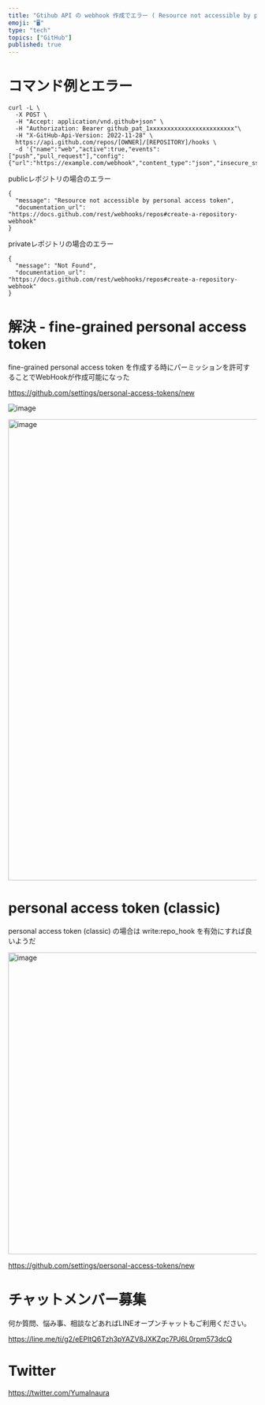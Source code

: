 ```yaml
---
title: "Gtihub API の webhook 作成でエラー ( Resource not accessible by personal acce"
emoji: "🖥"
type: "tech"
topics: ["GitHub"]
published: true
---
```


# コマンド例とエラー

```
curl -L \
  -X POST \
  -H "Accept: application/vnd.github+json" \
  -H "Authorization: Bearer github_pat_1xxxxxxxxxxxxxxxxxxxxxxxx"\
  -H "X-GitHub-Api-Version: 2022-11-28" \
  https://api.github.com/repos/[OWNER]/[REPOSITORY]/hooks \
  -d '{"name":"web","active":true,"events":["push","pull_request"],"config":{"url":"https://example.com/webhook","content_type":"json","insecure_ssl":"0"}}'
```

publicレポジトリの場合のエラー

```
{
  "message": "Resource not accessible by personal access token",
  "documentation_url": "https://docs.github.com/rest/webhooks/repos#create-a-repository-webhook"
}
```

privateレポジトリの場合のエラー

```
{
  "message": "Not Found",
  "documentation_url": "https://docs.github.com/rest/webhooks/repos#create-a-repository-webhook"
}
```


# 解決 - fine-grained personal access token 

fine-grained personal access token を作成する時にパーミッションを許可することでWebHookが作成可能になった

https://github.com/settings/personal-access-tokens/new

![image](https://user-images.githubusercontent.com/13635059/229003532-45344813-4639-4c58-bcad-e2517b28ecad.png)


<img width="935" alt="image" src="https://user-images.githubusercontent.com/13635059/229003726-51500b14-a78e-4e4e-8bf2-2c61ad3ba2cc.png">

# personal access token (classic)

personal access token (classic) の場合は write:repo_hook を有効にすれば良いようだ

<img width="612" alt="image" src="https://user-images.githubusercontent.com/13635059/229012031-4b6b871e-56f7-4c2a-a701-5c2937af0aa0.png">

https://github.com/settings/personal-access-tokens/new

# チャットメンバー募集


何か質問、悩み事、相談などあればLINEオープンチャットもご利用ください。

https://line.me/ti/g2/eEPltQ6Tzh3pYAZV8JXKZqc7PJ6L0rpm573dcQ


# Twitter

https://twitter.com/YumaInaura

